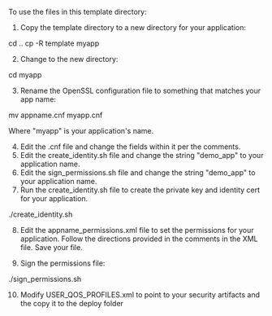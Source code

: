 To use the files in this template directory:

1. Copy the template directory to a new directory for your application:

cd ..
cp -R template myapp

2. Change to the new directory:

cd myapp

3. Rename the OpenSSL configuration file to something that matches your app name:

mv appname.cnf myapp.cnf

Where "myapp" is your application's name.

4. Edit the <myapp>.cnf file and change the fields within it per the comments.
5. Edit the create_identity.sh file and change the string "demo_app" to your application name.
6. Edit the sign_permissions.sh file and change the string "demo_app" to your application name.
7. Run the create_identity.sh file to create the private key and identity cert for your application.

./create_identity.sh

8. Edit the appname_permissions.xml file to set the permissions for your application.
   Follow the directions provided in the comments in the XML file.  Save your file.

9. Sign the permissions file:

./sign_permissions.sh

10. Modify USER_QOS_PROFILES.xml to point to your security artifacts and the copy it to the deploy folder
